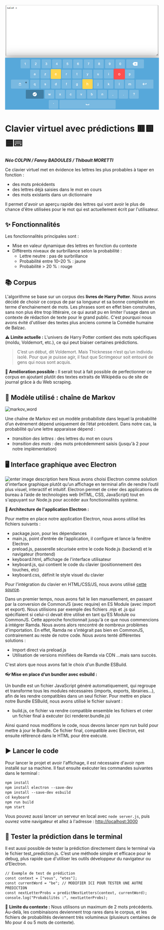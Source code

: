 ![keyboard](https://github.com/INVERATE/nodeJS_project/blob/master/pictures/img.png?raw=true)

# Clavier virtuel avec prédictions 🟥🟨🟦⌨️
***Néo COLPIN / Fanny BADOULES / Thibault MORETTI***

Ce clavier virtuel met en évidence les lettres les plus probables à taper en fonction :

 - des mots précédents
 - des lettres déjà saisies dans le mot en cours
 - des mots existants dans un dictionnaire

 Il permet d'avoir un aperçu rapide des lettres qui vont avoir le plus de chance d'être utilisées pour le mot qui est actuellement écrit par l'utilisateur.

## ✨ Fonctionnalités
Les fonctionnalités principales sont :

 - Mise en valeur dynamique des lettres en fonction du contexte
 - Différents niveaux de surbrillance selon la probabilité :
	 - Lettre neutre : pas de surbrillance
	 - Probabilité entre 10–20 % : jaune
	 - Probabilité > 20 % : rouge



## 📚 Corpus
L'algorithme se base sur un corpus des **livres de Harry Potter**. Nous avons décidé de choisir ce corpus de par sa longueur et sa bonne complexité en terme d'enchainement de mots. Les phrases sont en effet bien construites, sans non plus être trop littéraire, ce qui aurait pu en limiter l'usage dans un contexte de rédaction de texte pour le grand public. C'est pourquoi nous avons évité d'utiliser des textes plus anciens comme la Comédie humaine de Balzac.

**⚠️ Limite actuelle :** L'univers de Harry Potter contient des mots spécifiques (moldu, Voldemort, etc.), ce qui peut biaiser certaines prédictions.


> C’est un début, dit Voldemort. Mais Thicknesse n’est qu’un individu isolé. Pour que je puisse agir, il faut que Scrimgeour soit entouré de gens qui nous sont acquis.

**🔧 Amélioration possible :** Il serait tout à fait possible de perfectionner ce corpus en ajoutant plutôt des textes extraits de Wikipédia ou de site de journal grâce à du Web scraping.


## 🔗 Modèle utilisé : chaîne de Markov


![markov_word](https://miro.medium.com/v2/resize:fit:519/1*3HSQl6UoNmnS1BgD5do_qg.png)

Une chaîne de Markov est un modèle probabiliste dans lequel la probabilité d’un événement dépend uniquement de l’état précédent.
Dans notre cas, la probabilité qu’une lettre apparaisse dépend :
 - *transition des lettres :* des lettres du mot en cours
 - *transition des mots :* des mots précédemment saisis (jusqu'à 2 pour notre implémentation)



## 🖥️ Interface graphique avec Electron
![enter image description here](https://miro.medium.com/v2/resize:fit:1400/1*pZSdLbXSCEDZRFjTuapE5Q.png)
Nous avons choisi Electron comme solution d'interface graphique plutôt qu’un affichage en terminal afin de rendre l’outil plus visuel, interactif et intuitif. Electron permet de créer des applications de bureau à l’aide de technologies web (HTML, CSS, JavaScript) tout en s'appuyant sur Node.js pour accéder aux fonctionnalités système.

**📎 Architecture de l'application Electron :** 

Pour mettre en place notre application Electron, nous avons utilisé les fichiers suivants :
 - package.json, pour les dépendances 
 - main.js, point d’entrée de l’application, il configure et lance la fenêtre Electron
 - preload.js, passerelle sécurisée entre le code Node.js (backend) et le navigateur (frontend)
 - keyboard.html, affichage de l'interface utilisateur
 - keyboard.js, qui contient le code du clavier (positionnement des touches, etc)
 - keyboard.css, définit le style visuel du clavier

Pour l'intégration du clavier en HTML/CSS/JS, nous avons utilisé [cette source](https://www.geeksforgeeks.org/html/build-a-virtual-keyboard-using-html-css-javascript/).

Dans un premier temps, nous avons fait le lien manuellement, en passant par la conversion de CommonJS (avec require) en ES Module (avec import et export). Nous utilisions par exemple des fichiers .mjs et .js qui spécifiaient si celui-ci devait être utilisé en tant qu’ES Module ou CommonJS.
Cette approche fonctionnait jusqu'à ce que nous commencions à intégrer Ramda. Nous avons alors rencontré de nombreux problèmes d'importation. En effet, Ramda ne s’intégrait pas bien en CommonJS, contrairement au reste de notre code.
Nous avons tenté différentes solutions :
 - Import direct via preload.js
 - Utilisation de versions minifiées de Ramda via CDN
...mais sans succès.

C'est alors que nous avons fait le choix d'un Bundle ESBuild. 

**👓 Mise en place d’un bundler avec esbuild :**

Un bundle est un fichier JavaScript généré automatiquement, qui regroupe et transforme tous les modules nécessaires (imports, exports, librairies...), afin de les rendre compatibles dans un seul fichier.
Pour mettre en place notre Bundle ESBuild, nous avons utilisé le fichier suivant :
 - build.js, ce fichier va rendre compatible ensemble les fichiers et créer un fichier final à exécuter (ici renderer.bundle.js)

Ainsi quand nous modifions le code, nous devons lancer npm run build pour mettre à jour le Bundle.
Ce fichier final, compatible avec Electron, est ensuite référencé dans le HTML pour être exécuté.

## ▶️ Lancer le code
Pour lancer le projet et avoir l'affichage, il est nécessaire d'avoir npm installé sur sa machine. Il faut ensuite exécuter les commandes suivantes dans le terminal :

    npm install
	npm install electron --save-dev
	npm install --save-dev esbuild
    cd keyboard
    npm run build
    npm start

Vous pouvez aussi lancer un serveur en local avec `node server.js`, puis ouvrez votre navigateur et allez à l'adresse :  [http://localhost:3000](http://localhost:3000/)
## 🧪 Tester la prédiction dans le terminal
Il est aussi possible de tester la prédiction directement dans le terminal via le fichier test_prediction.js.
C’est une méthode simple et efficace pour le debug, plus rapide que d'utiliser les outils développeur du navigateur ou d’Electron.


    // Exemple de test de prédiction
    const context = ["vous", "etes"];
    const currentWord = "be"; // MODIFIER ICI POUR TESTER UNE AUTRE PREDICTION
    const nextLetterProbs = predictNextLetters(context, currentWord);
    console.log("Probabilités :", nextLetterProbs);

📌 **Limite du contexte :**
Nous utilisons un maximum de 2 mots précédents.
Au-delà, les combinaisons deviennent trop rares dans le corpus, et les fichiers de probabilités deviennent très volumineux (plusieurs centaines de Mo pour 4 ou 5 mots de contexte).